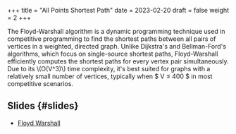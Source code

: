 +++
title = "All Points Shortest Path"
date = 2023-02-20
draft = false
weight = 2
+++

The Floyd-Warshall algorithm is a dynamic programming technique used in competitive programming to find the shortest
paths between all pairs of vertices in a weighted, directed graph. Unlike Dijkstra's and Bellman-Ford's algorithms,
which focus on single-source shortest paths, Floyd-Warshall efficiently computes the shortest paths for every vertex
pair simultaneously.  Due to its \\(O(V^3)\\) time complexity, it's best suited for graphs with a relatively small number of
vertices, typically when $ V &le; 400 $ in most competitive scenarios.


## Slides {#slides}

-   [Floyd Warshall](/slides/floyd-warshall.pdf)
